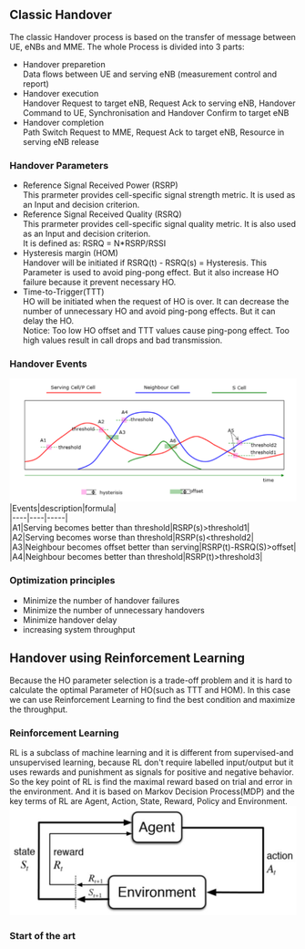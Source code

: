 ## Classic Handover
The classic Handover process is based on the transfer of message between UE, eNBs and MME. The whole Process is divided into 3 parts:
* Handover preparetion  
  Data flows between UE and serving eNB (measurement control and report)
* Handover execution  
  Handover Request to target eNB, Request Ack to serving eNB, Handover Command to UE,     Synchronisation and Handover Confirm to target eNB 
* Handover completion  
  Path Switch Request to MME, Request Ack to target eNB, Resource in serving eNB release  
### Handover Parameters  
* Reference Signal Received Power (RSRP)  
  This prarmeter provides cell-specific signal strength metric. It is used as an Input and decision criterion.
* Reference Signal Received Quality (RSRQ)  
  This prarmeter provides cell-specific signal quality metric. It is also used as an Input and decision criterion.  
  It is defined as: RSRQ = N*RSRP/RSSI
* Hysteresis margin (HOM)  
  Handover will be initiated if RSRQ(t) - RSRQ(s) = Hysteresis. This Parameter is used to avoid ping-pong effect. But it also increase HO failure because it prevent necessary HO.
* Time-to-Trigger(TTT)  
  HO will be initiated when the request of HO is over. It can decrease the number of unnecessary HO and avoid ping-pong effects. But it can delay the HO.  
Notice: Too low HO offset and TTT values cause ping-pong effect. Too high values result in call drops and bad transmission.  
### Handover Events  
 ![](https://github.com/yongzhe4869/Studienarbeit/blob/main/ho.PNG)  
  |Events|description|formula|  
  |----|----|-----|  
  |A1|Serving becomes better than threshold|RSRP(s)>threshold1|  
  |A2|Serving becomes worse than threshold|RSRP(s)<threshold2|  
  |A3|Neighbour becomes offset better than serving|RSRP(t)-RSRQ(S)>offset|  
  |A4|Neighbour becomes better than threshold|RSRP(t)>threshold3|  
### Optimization principles  
* Minimize the number of handover failures  
* Minimize the number of unnecessary handovers  
* Minimize handover delay  
* increasing system throughput  
## Handover using Reinforcement Learning
Because the HO parameter selection is a trade-off problem and it is hard to calculate the optimal Parameter of HO(such as TTT and HOM). In this case we can use Reinforcement Learning to find the best condition and maximize the throughput.  
### Reinforcement Learning
RL is a subclass of machine learning and it is different from supervised-and unsupervised learning, because RL don't require labelled input/output but it uses rewards and punishment as signals for positive and negative behavior. So the key point of RL is find the maximal reward based on trial and error in the environment. And it is based on Markov Decision Process(MDP) and the key terms of RL are Agent, Action, State, Reward, Policy and Environment.
![](https://github.com/yongzhe4869/Studienarbeit/blob/main/RL.PNG)  
### Start of the art
